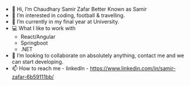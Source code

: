 - 👋 Hi, I’m Chaudhary Samir Zafar Better Known as Samir
- 👀 I’m interested in coding, football & travelling.
- 🌱 I’m currently in my final year at University.
- 💻 What I like to work with
  - React/Angular
  - Springboot
  - .NET
- 💞️ I’m looking to collaborate on absolutely anything, contact me and we can start developing.
- 📫 How to reach me - linkedIn - https://www.linkedin.com/in/samir-zafar-6b59111bb/

<!---
ChaudharySamirZafar/ChaudharySamirZafar is a ✨ special ✨ repository because its `README.md` (this file) appears on your GitHub profile.
You can click the Preview link to take a look at your changes.
--->
